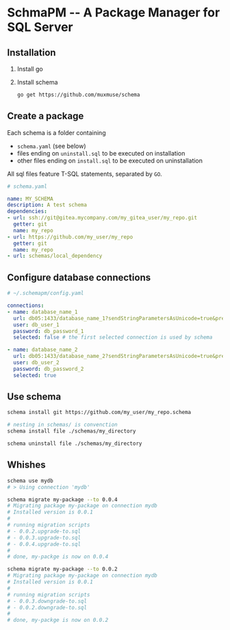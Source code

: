 # SchmaPM -- A Package Manager for SQL Server

## Installation

1. Install go

2. Install schema
    ``` bash
    go get https://github.com/muxmuse/schema
    ```

## Create a package
Each schema is a folder containing 
- `schema.yaml` (see below)
- files ending on `uninstall.sql` to be executed on installation
- other files ending on `install.sql` to be executed on uninstallation

All sql files feature T-SQL statements, separated by `GO`.

``` yaml
# schema.yaml

name: MY_SCHEMA
description: A test schema
dependencies:
- url: ssh://git@gitea.mycompany.com/my_gitea_user/my_repo.git
  getter: git
  name: my_repo
- url: https://github.com/my_user/my_repo
  getter: git
  name: my_repo
- url: schemas/local_dependency
```

## Configure database connections
``` yaml
# ~/.schemapm/config.yaml

connections:
- name: database_name_1
  url: db05:1433/database_name_1?sendStringParametersAsUnicode=true&prepareSQL=2&database=database_name_1
  user: db_user_1
  password: db_password_1
  selected: false # the first selected connection is used by schema

- name: database_name_2
  url: db05:1433/database_name_2?sendStringParametersAsUnicode=true&prepareSQL=2&log=16&database=database_name_2
  user: db_user_2
  password: db_password_2
  selected: true
```

## Use schema
```bash
schema install git https://github.com/my_user/my_repo.schema

# nesting in schemas/ is convenction
schema install file ./schemas/my_directory

schema uninstall file ./schemas/my_directory
```



## Whishes
``` bash
schema use mydb
# > Using connection 'mydb'

schema migrate my-package --to 0.0.4
# Migrating package my-package on connection mydb
# Installed version is 0.0.1
#  
# running migration scripts
# - 0.0.2.upgrade-to.sql
# - 0.0.3.upgrade-to.sql
# - 0.0.4.upgrade-to.sql
# 
# done, my-packge is now on 0.0.4

schema migrate my-package --to 0.0.2
# Migrating package my-package on connection mydb
# Installed version is 0.0.1
#  
# running migration scripts
# - 0.0.3.downgrade-to.sql
# - 0.0.2.downgrade-to.sql
# 
# done, my-packge is now on 0.0.2
```
